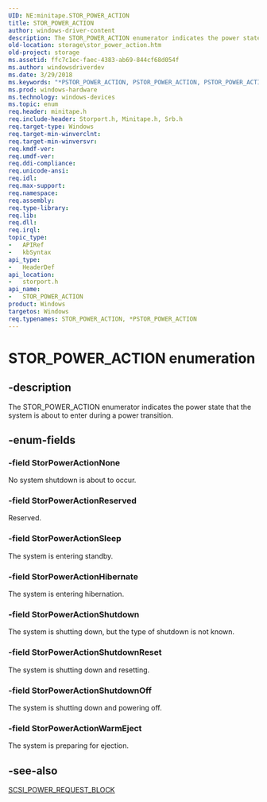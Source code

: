 ```yaml
---
UID: NE:minitape.STOR_POWER_ACTION
title: STOR_POWER_ACTION
author: windows-driver-content
description: The STOR_POWER_ACTION enumerator indicates the power state that the system is about to enter during a power transition.
old-location: storage\stor_power_action.htm
old-project: storage
ms.assetid: ffc7c1ec-faec-4383-ab69-844cf68d054f
ms.author: windowsdriverdev
ms.date: 3/29/2018
ms.keywords: "*PSTOR_POWER_ACTION, PSTOR_POWER_ACTION, PSTOR_POWER_ACTION enumeration pointer [Storage Devices], STOR_POWER_ACTION, STOR_POWER_ACTION enumeration [Storage Devices], StorPowerActionHibernate, StorPowerActionNone, StorPowerActionReserved, StorPowerActionShutdown, StorPowerActionShutdownOff, StorPowerActionShutdownReset, StorPowerActionSleep, StorPowerActionWarmEject, storage.stor_power_action, storport/PSTOR_POWER_ACTION, storport/STOR_POWER_ACTION, storport/StorPowerActionHibernate, storport/StorPowerActionNone, storport/StorPowerActionReserved, storport/StorPowerActionShutdown, storport/StorPowerActionShutdownOff, storport/StorPowerActionShutdownReset, storport/StorPowerActionSleep, storport/StorPowerActionWarmEject, structs-storport_53754a67-bd34-4f06-92ba-2f45d7fa66a9.xml"
ms.prod: windows-hardware
ms.technology: windows-devices
ms.topic: enum
req.header: minitape.h
req.include-header: Storport.h, Minitape.h, Srb.h
req.target-type: Windows
req.target-min-winverclnt: 
req.target-min-winversvr: 
req.kmdf-ver: 
req.umdf-ver: 
req.ddi-compliance: 
req.unicode-ansi: 
req.idl: 
req.max-support: 
req.namespace: 
req.assembly: 
req.type-library: 
req.lib: 
req.dll: 
req.irql: 
topic_type:
-	APIRef
-	kbSyntax
api_type:
-	HeaderDef
api_location:
-	storport.h
api_name:
-	STOR_POWER_ACTION
product: Windows
targetos: Windows
req.typenames: STOR_POWER_ACTION, *PSTOR_POWER_ACTION
---
```


# STOR_POWER_ACTION enumeration


## -description


The STOR_POWER_ACTION enumerator indicates the power state that the system is about to enter during a power transition. 


## -enum-fields




### -field StorPowerActionNone

No system shutdown is about to occur.


### -field StorPowerActionReserved

Reserved.


### -field StorPowerActionSleep

The system is entering standby.


### -field StorPowerActionHibernate

The system is entering hibernation.


### -field StorPowerActionShutdown

The system is shutting down, but the type of shutdown is not known.


### -field StorPowerActionShutdownReset

The system is shutting down and resetting.


### -field StorPowerActionShutdownOff

The system is shutting down and powering off.


### -field StorPowerActionWarmEject

The system is preparing for ejection.


## -see-also




<a href="https://msdn.microsoft.com/library/windows/hardware/ff565389">SCSI_POWER_REQUEST_BLOCK</a>
 

 

